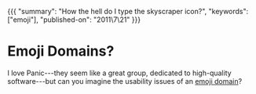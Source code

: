 {{{
    "summary": "How the hell do I type the skyscraper icon?",
    "keywords": ["emoji"],
    "published-on": "2011\\7\\21"
}}}

# Emoji Domains?

I love Panic---they seem like a great group, dedicated to high-quality software---but can you imagine the usability issues of an [emoji domain][1]?

[1]: http://www.panic.com/blog/2011/07/the-worlds-first-emoji-domain/